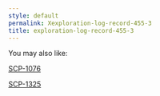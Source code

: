 ```yaml
---
style: default
permalink: Xexploration-log-record-455-3
title: exploration-log-record-455-3
---
```

You may also like:

[SCP-1076](http://scp-wiki.net/scp-1076)

[SCP-1325](http://scp-wiki.net/scp-1325)

